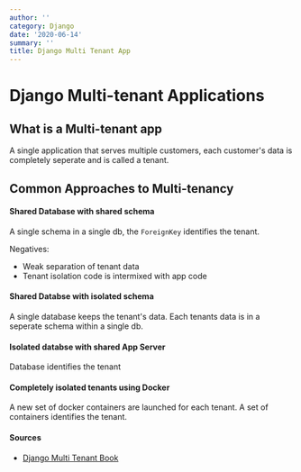 ```yaml
---
author: ''
category: Django
date: '2020-06-14'
summary: ''
title: Django Multi Tenant App
---
```

# Django Multi-tenant Applications

## What is a Multi-tenant app

A single application that serves multiple customers, each customer's data is completely seperate and is called a tenant.

## Common Approaches to Multi-tenancy

#### Shared Database with shared schema

A single schema in a single db, the `ForeignKey` identifies the tenant.

Negatives:

* Weak separation of tenant data
* Tenant isolation code is intermixed with app code

#### Shared Databse with isolated schema

A single database keeps the tenant's data. Each tenants data is in a seperate schema within a single db.

#### Isolated databse with shared App Server

Database identifies the tenant

#### Completely isolated tenants using Docker

A new set of docker containers are launched for each tenant. A set of containers identifies the tenant.

#### Sources

* [Django Multi Tenant Book](https://books.agiliq.com/projects/django-multi-tenant/en/latest/index.html)
